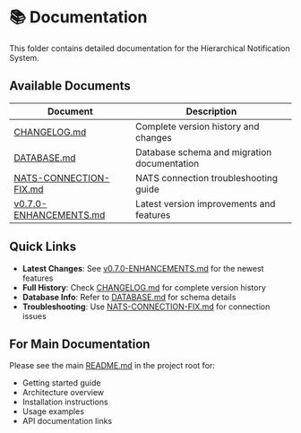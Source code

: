 # 📚 Documentation

This folder contains detailed documentation for the Hierarchical Notification System.

## Available Documents

| Document | Description |
|----------|-------------|
| [CHANGELOG.md](CHANGELOG.md) | Complete version history and changes |
| [DATABASE.md](DATABASE.md) | Database schema and migration documentation |
| [NATS-CONNECTION-FIX.md](NATS-CONNECTION-FIX.md) | NATS connection troubleshooting guide |
| [v0.7.0-ENHANCEMENTS.md](v0.7.0-ENHANCEMENTS.md) | Latest version improvements and features |

## Quick Links

- **Latest Changes**: See [v0.7.0-ENHANCEMENTS.md](v0.7.0-ENHANCEMENTS.md) for the newest features
- **Full History**: Check [CHANGELOG.md](CHANGELOG.md) for complete version history
- **Database Info**: Refer to [DATABASE.md](DATABASE.md) for schema details
- **Troubleshooting**: Use [NATS-CONNECTION-FIX.md](NATS-CONNECTION-FIX.md) for connection issues

## For Main Documentation

Please see the main [README.md](../README.md) in the project root for:
- Getting started guide
- Architecture overview
- Installation instructions
- Usage examples
- API documentation links

